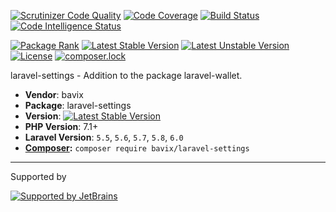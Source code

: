 [![Scrutinizer Code Quality](https://scrutinizer-ci.com/g/bavix/laravel-settings/badges/quality-score.png?b=master)](https://scrutinizer-ci.com/g/bavix/laravel-settings/?branch=master)
[![Code Coverage](https://scrutinizer-ci.com/g/bavix/laravel-settings/badges/coverage.png?b=master)](https://scrutinizer-ci.com/g/bavix/laravel-settings/?branch=master)
[![Build Status](https://scrutinizer-ci.com/g/bavix/laravel-settings/badges/build.png?b=master)](https://scrutinizer-ci.com/g/bavix/laravel-settings/build-status/master)
[![Code Intelligence Status](https://scrutinizer-ci.com/g/bavix/laravel-settings/badges/code-intelligence.svg?b=master)](https://scrutinizer-ci.com/code-intelligence)

[![Package Rank](https://phppackages.org/p/bavix/laravel-settings/badge/rank.svg)](https://packagist.org/packages/bavix/laravel-settings)
[![Latest Stable Version](https://poser.pugx.org/bavix/laravel-settings/v/stable)](https://packagist.org/packages/bavix/laravel-settings)
[![Latest Unstable Version](https://poser.pugx.org/bavix/laravel-settings/v/unstable)](https://packagist.org/packages/bavix/laravel-settings)
[![License](https://poser.pugx.org/bavix/laravel-settings/license)](https://packagist.org/packages/bavix/laravel-settings)
[![composer.lock](https://poser.pugx.org/bavix/laravel-settings/composerlock)](https://packagist.org/packages/bavix/laravel-settings)

laravel-settings - Addition to the package laravel-wallet.

* **Vendor**: bavix
* **Package**: laravel-settings
* **Version**: [![Latest Stable Version](https://poser.pugx.org/bavix/laravel-settings/v/stable)](https://packagist.org/packages/bavix/laravel-settings)
* **PHP Version**: 7.1+ 
* **Laravel Version**: `5.5`, `5.6`, `5.7`, `5.8`, `6.0`
* **[Composer](https://getcomposer.org/):** `composer require bavix/laravel-settings`

---
Supported by

[![Supported by JetBrains](https://cdn.rawgit.com/bavix/development-through/46475b4b/jetbrains.svg)](https://www.jetbrains.com/)
